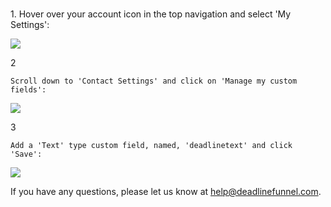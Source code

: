 #

1\. Hover over your account icon in the top navigation and select 'My Settings':

![](https://d33v4339jhl8k0.cloudfront.net/docs/assets/53974d6ce4b0c76107b109d1/images/5a340b592c7d3a46d5961e2d/file-AmxRb9GHa5.png)

2

    Scroll down to 'Contact Settings' and click on 'Manage my custom fields': 

![](https://d33v4339jhl8k0.cloudfront.net/docs/assets/53974d6ce4b0c76107b109d1/images/57219080c6979178c212abf2/file-PB6B6FyfJi.jpg)

3

    Add a 'Text' type custom field, named, 'deadlinetext' and click 'Save':

![](https://d33v4339jhl8k0.cloudfront.net/docs/assets/53974d6ce4b0c76107b109d1/images/57219077c6979178c212abf1/file-tsqmyj6u15.jpg)

If you have any questions, please let us know at
[help@deadlinefunnel.com](mailto:mailto:help@deadlinefunnel.com).

